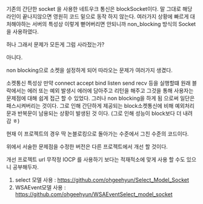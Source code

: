 기존의 간단한 socket 을 사용한 네트우크 통신은 blockSocket이다.
말 그대로 해당 라인이 끝나지않으면 영원히 코드 밑으로  동작 하지 않는다.
여러가지 상황에 빠르게 대처해야하는 서버의 특성상 이렇게 뻗어버리면 안되니까 non_blocking 방식의 Socket을 사용하였다. 

허나 그래서 문제가 모든게 그럼 사라젔는가?

아니다.

non blocking으로 소켓을 설정하게 되어 따라오는 문제가 여러가지 생겼다.

소켓통신 특성상 만약 connect accept bind listen send recv 등을 실행할떄 원래 블락에서는 에러 또는 예외 발생시 에러에 담아주고 리턴을 해주고 그것을 통해 사용자는 문제점에 대해 쉽게 접근 할 수 있었다.
그러나 non blocking을 하게 됨 으로써 일단은 패스시켜버리는 것이다. 
그로 인해 간단하게 제공되는 block소켓통신에 비해 예외처리 문과 반복문이 남용되는 상황이 발생된 것 이다. (그로 인해 성능이 block보다 더 내려감 ㅎ)

현재 이 프로젝트의 경우 딱 논블로킹으로 돌아가는 수준에서 그친 수준의 코드이다.

위에서 서술한 문제점을 수정한 버전은 다른 프로젝트에서 개선 할 것이다.

개선 프로젝트 url 
무작정 IOCP 를 사용하기 보다는 적재적소에 맞게 사용 할 수도 있으니 공부해두자.

1. select 모델 사용 : https://github.com/ohgeehyun/Select_Model_Socket
2. WSAEvent모델 사용 : https://github.com/ohgeehyun/WSAEventSelect_model_socket
